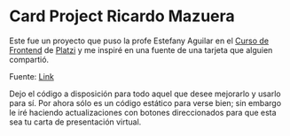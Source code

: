 # Card Project Ricardo Mazuera

Este fue un proyecto que puso la profe Estefany Aguilar en el [Curso de Frontend](https://platzi.com/cursos/frontend-developer/ "Curso de Frontend") de [Platzi](https://Platzi.com "Platzi") y me inspiré en una fuente de una tarjeta que alguien compartió.

Fuente: [Link](https://cdn.dribbble.com/users/767570/screenshots/2227221/media/1a27b4f0458e5d118fc28931957727d4.png "Link")

Dejo el código a disposición para todo aquel que desee mejorarlo y usarlo para sí. Por ahora sólo es un código estático para verse bien; sin embargo le iré haciendo actualizaciones con botones direccionados para que esta sea tu carta de presentación virtual.
